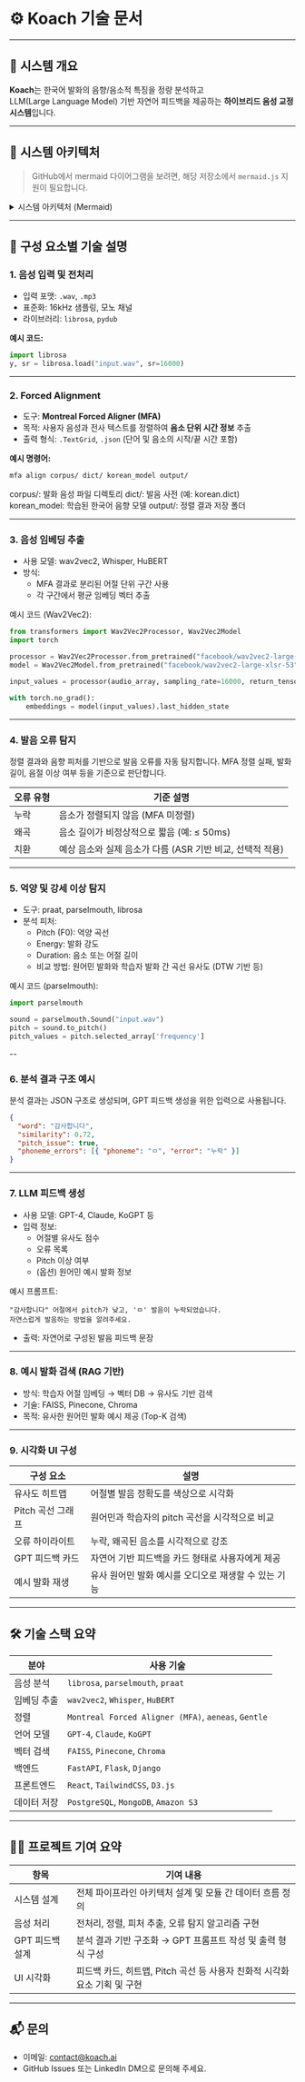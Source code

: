 # ⚙️ Koach 기술 문서

---

## 🧠 시스템 개요

**Koach**는 한국어 발화의 음향/음소적 특징을 정량 분석하고  
LLM(Large Language Model) 기반 자연어 피드백을 제공하는 **하이브리드 음성 교정 시스템**입니다.

---

## 🧱 시스템 아키텍처

> GitHub에서 mermaid 다이어그램을 보려면, 해당 저장소에서 `mermaid.js` 지원이 필요합니다.

<details>
<summary>시스템 아키텍처 (Mermaid)</summary>

```mermaid
flowchart TD

    A[🎙️ 학습자 음성 입력] --> B1[📁 음성 전처리]

    B1 --> B2[🧭 Forced Alignment\n(단어/음소 정렬)]
    B1 --> B3[📈 음향 피처 추출\n(Pitch, Duration 등)]
    B1 --> B4[🧠 음성 임베딩 추출\n(Wav2Vec2 / Whisper)]

    B2 --> C1[🔍 발음 오류 탐지]
    B3 --> C2[🔍 억양 및 강세 이상 탐지]
    B4 --> C3[🔍 원어민 발화와 유사도 분석]

    C1 --> D[🧠 LLM 피드백 프롬프트 구조 구성\n(분석 결과 통합)]
    C2 --> D
    C3 --> D

    D --> E[🧠 LLM 피드백 결과 생성\n(분석 기반 프롬프트)]

    E --> F[🖥️ UI 출력\n시각화 및 피드백 카드]
```

</details>

---

## 🔧 구성 요소별 기술 설명

### 1. 음성 입력 및 전처리

- 입력 포맷: `.wav`, `.mp3`
- 표준화: 16kHz 샘플링, 모노 채널
- 라이브러리: `librosa`, `pydub`

**예시 코드:**

```python
import librosa
y, sr = librosa.load("input.wav", sr=16000)
```

---

### 2. Forced Alignment

- 도구: **Montreal Forced Aligner (MFA)**
- 목적: 사용자 음성과 전사 텍스트를 정렬하여 **음소 단위 시간 정보** 추출
- 출력 형식: `.TextGrid`, `.json` (단어 및 음소의 시작/끝 시간 포함)

**예시 명령어:**

```bash
mfa align corpus/ dict/ korean_model output/
```

corpus/: 발화 음성 파일 디렉토리
dict/: 발음 사전 (예: korean.dict)
korean_model: 학습된 한국어 음향 모델
output/: 정렬 결과 저장 폴더

---

### 3. 음성 임베딩 추출

- 사용 모델: wav2vec2, Whisper, HuBERT
- 방식:
  - MFA 결과로 분리된 어절 단위 구간 사용
  - 각 구간에서 평균 임베딩 벡터 추출

예시 코드 (Wav2Vec2):

```python
from transformers import Wav2Vec2Processor, Wav2Vec2Model
import torch

processor = Wav2Vec2Processor.from_pretrained("facebook/wav2vec2-large-xlsr-53")
model = Wav2Vec2Model.from_pretrained("facebook/wav2vec2-large-xlsr-53")

input_values = processor(audio_array, sampling_rate=16000, return_tensors="pt").input_values

with torch.no_grad():
    embeddings = model(input_values).last_hidden_state
```

---

### 4. 발음 오류 탐지

정렬 결과와 음향 피처를 기반으로 발음 오류를 자동 탐지합니다.
MFA 정렬 실패, 발화 길이, 음절 이상 여부 등을 기준으로 판단합니다.

| 오류 유형 | 기준 설명                                                 |
| --------- | --------------------------------------------------------- |
| 누락      | 음소가 정렬되지 않음 (MFA 미정렬)                         |
| 왜곡      | 음소 길이가 비정상적으로 짧음 (예: ≤ 50ms)                |
| 치환      | 예상 음소와 실제 음소가 다름 (ASR 기반 비교, 선택적 적용) |

---

### 5. 억양 및 강세 이상 탐지

- 도구: praat, parselmouth, librosa
- 분석 피처:
  - Pitch (F0): 억양 곡선
  - Energy: 발화 강도
  - Duration: 음소 또는 어절 길이
  - 비교 방법: 원어민 발화와 학습자 발화 간 곡선 유사도 (DTW 기반 등)

예시 코드 (parselmouth):

```python
import parselmouth

sound = parselmouth.Sound("input.wav")
pitch = sound.to_pitch()
pitch_values = pitch.selected_array['frequency']
```

--

### 6. 분석 결과 구조 예시

분석 결과는 JSON 구조로 생성되며, GPT 피드백 생성을 위한 입력으로 사용됩니다.

```json
{
  "word": "감사합니다",
  "similarity": 0.72,
  "pitch_issue": true,
  "phoneme_errors": [{ "phoneme": "ㅁ", "error": "누락" }]
}
```

---

### 7. LLM 피드백 생성

- 사용 모델: GPT-4, Claude, KoGPT 등
- 입력 정보:
  - 어절별 유사도 점수
  - 오류 목록
  - Pitch 이상 여부
  - (옵션) 원어민 예시 발화 정보

예시 프롬프트:

```
"감사합니다" 어절에서 pitch가 낮고, 'ㅁ' 발음이 누락되었습니다.
자연스럽게 발음하는 방법을 알려주세요.
```

- 출력: 자연어로 구성된 발음 피드백 문장

---

### 8. 예시 발화 검색 (RAG 기반)

- 방식: 학습자 어절 임베딩 → 벡터 DB → 유사도 기반 검색
- 기술: FAISS, Pinecone, Chroma
- 목적: 유사한 원어민 발화 예시 제공 (Top-K 검색)

---

### 9. 시각화 UI 구성

| 구성 요소         | 설명                                                 |
| ----------------- | ---------------------------------------------------- |
| 유사도 히트맵     | 어절별 발음 정확도를 색상으로 시각화                 |
| Pitch 곡선 그래프 | 원어민과 학습자의 pitch 곡선을 시각적으로 비교       |
| 오류 하이라이트   | 누락, 왜곡된 음소를 시각적으로 강조                  |
| GPT 피드백 카드   | 자연어 기반 피드백을 카드 형태로 사용자에게 제공     |
| 예시 발화 재생    | 유사 원어민 발화 예시를 오디오로 재생할 수 있는 기능 |

---

## 🛠️ 기술 스택 요약

| 분야        | 사용 기술                                           |
| ----------- | --------------------------------------------------- |
| 음성 분석   | `librosa`, `parselmouth`, `praat`                   |
| 임베딩 추출 | `wav2vec2`, `Whisper`, `HuBERT`                     |
| 정렬        | `Montreal Forced Aligner (MFA)`, `aeneas`, `Gentle` |
| 언어 모델   | `GPT-4`, `Claude`, `KoGPT`                          |
| 벡터 검색   | `FAISS`, `Pinecone`, `Chroma`                       |
| 백엔드      | `FastAPI`, `Flask`, `Django`                        |
| 프론트엔드  | `React`, `TailwindCSS`, `D3.js`                     |
| 데이터 저장 | `PostgreSQL`, `MongoDB`, `Amazon S3`                |

---

## 👨‍💻 프로젝트 기여 요약

| 항목            | 기여 내용                                                                 |
| --------------- | ------------------------------------------------------------------------- |
| 시스템 설계     | 전체 파이프라인 아키텍처 설계 및 모듈 간 데이터 흐름 정의                 |
| 음성 처리       | 전처리, 정렬, 피처 추출, 오류 탐지 알고리즘 구현                          |
| GPT 피드백 설계 | 분석 결과 기반 구조화 → GPT 프롬프트 작성 및 출력 형식 구성               |
| UI 시각화       | 피드백 카드, 히트맵, Pitch 곡선 등 사용자 친화적 시각화 요소 기획 및 구현 |

---

## 📬 문의

- 이메일: contact@koach.ai
- GitHub Issues 또는 LinkedIn DM으로 문의해 주세요.
